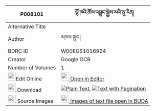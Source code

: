 |P008101|ལྷོ་ཁའི་ཆོས་འབྱུང་སྐྱེས་མའི་ནུ་རིན། 
| --- | --- 
|Alternative Title |
|Author| མཁས་གྲུབ།
|BDRC ID | W00EGS1016924
|Creator | Google OCR
|Number of Volumes| 1
|<img width="25" src="https://img.icons8.com/color/25/000000/edit-property.png">Edit Online| [<img width="25" src="https://avatars.githubusercontent.com/u/45091458?s=200&v=4"> Open in Editor](http://editor.openpecha.org/P008101)
|<img width="25" src="https://img.icons8.com/fluent/48/000000/download-2.png"/>  Download | [![](https://img.icons8.com/color/20/000000/txt.png)Plain Text](https://github.com/Openpecha/P008101/releases/download/v1/lhokha_i_chojung_kyema_i_nurin_plain_P008101.zip), [![](https://img.icons8.com/color/20/000000/txt.png)Text with Pagination](https://github.com/Openpecha/P008101/releases/download/v1/lhokha_i_chojung_kyema_i_nurin_pages_P008101.zip)
|<img width="25" src="https://img.icons8.com/plasticine/100/000000/pictures-folder.png"/>  Source Images | [<img width="25" src="https://library.bdrc.io/icons/BUDA-small.svg"> Images of text file open in BUDA](https://library.bdrc.io/show/bdr:W00EGS1016924)